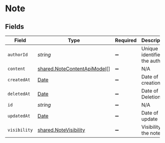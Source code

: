 # Note


## Fields

| Field                                                                                         | Type                                                                                          | Required                                                                                      | Description                                                                                   | Example                                                                                       |
| --------------------------------------------------------------------------------------------- | --------------------------------------------------------------------------------------------- | --------------------------------------------------------------------------------------------- | --------------------------------------------------------------------------------------------- | --------------------------------------------------------------------------------------------- |
| `authorId`                                                                                    | *string*                                                                                      | :heavy_minus_sign:                                                                            | Unique identifier of the author                                                               | 1234567890                                                                                    |
| `content`                                                                                     | [shared.NoteContentApiModel](../../../sdk/models/shared/notecontentapimodel.md)[]             | :heavy_minus_sign:                                                                            | N/A                                                                                           |                                                                                               |
| `createdAt`                                                                                   | [Date](https://developer.mozilla.org/en-US/docs/Web/JavaScript/Reference/Global_Objects/Date) | :heavy_minus_sign:                                                                            | Date of creation                                                                              | 2021-01-01T01:01:01.000Z                                                                      |
| `deletedAt`                                                                                   | [Date](https://developer.mozilla.org/en-US/docs/Web/JavaScript/Reference/Global_Objects/Date) | :heavy_minus_sign:                                                                            | Date of Deletion                                                                              | 2021-01-01T01:01:01.000Z                                                                      |
| `id`                                                                                          | *string*                                                                                      | :heavy_minus_sign:                                                                            | N/A                                                                                           |                                                                                               |
| `updatedAt`                                                                                   | [Date](https://developer.mozilla.org/en-US/docs/Web/JavaScript/Reference/Global_Objects/Date) | :heavy_minus_sign:                                                                            | Date of last update                                                                           | 2021-01-01T01:01:01.000Z                                                                      |
| `visibility`                                                                                  | [shared.NoteVisibility](../../../sdk/models/shared/notevisibility.md)                         | :heavy_minus_sign:                                                                            | Visibility of the note                                                                        | public                                                                                        |
